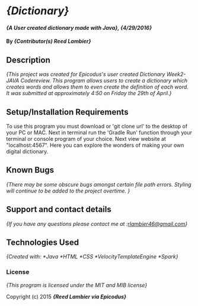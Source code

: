 # _{Dictionary}_

#### _{A User created dictionary made with Java}, {4/29/2016}_

#### By _**{Contributor(s) Reed Lambier}**_

## Description

_{This project was created for Epicodus's user created Dictionary Week2-JAVA Codereview. This program allows users to create a dictionary which creates words and allows them to even create the definition of each word. It was submitted at approximately 4:50 on Friday the 29th of April.}_

## Setup/Installation Requirements

To use this program you must download or 'git clone url' to the desktop of your PC or MAC. Next in terminal run the 'Gradle Run' function through your terminal or console program of your choice. Next view website at "localhost:4567". Here you can explore the wonders of making your own digital dictionary.


## Known Bugs

_{There may be some obscure bugs amongst certain file path errors. Styling will continue to be added to the project overtime. }_

## Support and contact details

_{If you have any questions please contact me at :rlambier46@gmail.com}_

## Technologies Used

_{Created with:
  *Java
  *HTML
  *CSS
  *VelocityTemplateEngine
  *Spark}_

### License

*{This program is licensed under the MIT and MIB license}*

Copyright (c) 2015 **_{Reed Lambier via Epicodus}_**
